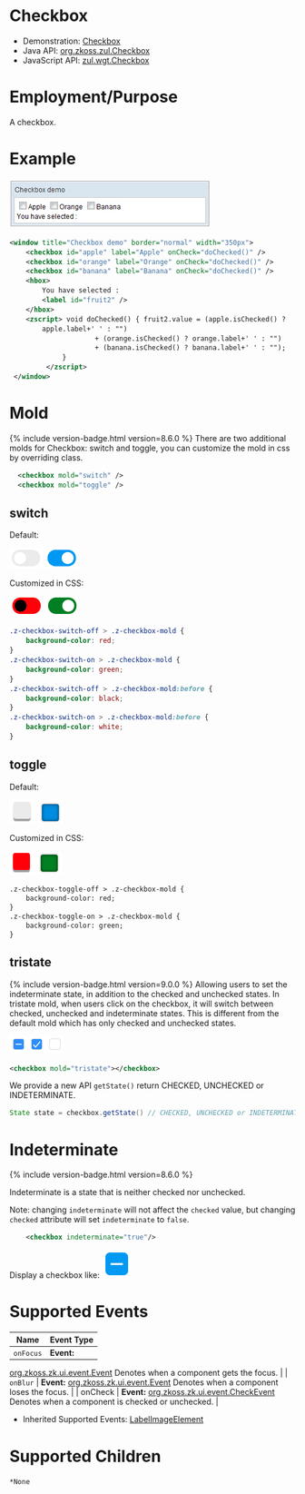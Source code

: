 

# Checkbox

- Demonstration: [Checkbox](http://www.zkoss.org/zkdemo/input/checkbox)
- Java API: [org.zkoss.zul.Checkbox](https://www.zkoss.org/javadoc/latest/zk/org/zkoss/zul/Checkbox.html)
- JavaScript API: [zul.wgt.Checkbox](https://www.zkoss.org/javadoc/latest/jsdoc/classes/zul.wgt.Checkbox.html)


# Employment/Purpose

A checkbox.

# Example

![](/zk_component_ref/images/ZKComRef_Checkbox_Example.png)

```xml
<window title="Checkbox demo" border="normal" width="350px">
    <checkbox id="apple" label="Apple" onCheck="doChecked()" />
    <checkbox id="orange" label="Orange" onCheck="doChecked()" />
    <checkbox id="banana" label="Banana" onCheck="doChecked()" />
    <hbox>
        You have selected :
        <label id="fruit2" />
    </hbox>
    <zscript> void doChecked() { fruit2.value = (apple.isChecked() ?
        apple.label+' ' : "") 
                     + (orange.isChecked() ? orange.label+' ' : "") 
                     + (banana.isChecked() ? banana.label+' ' : "");
             }
         </zscript>
 </window>
```

# Mold

{% include version-badge.html version=8.6.0 %} There are two additional molds for
Checkbox: switch and toggle, you can customize the mold in css by
overriding class.

```xml
  <checkbox mold="switch" />
  <checkbox mold="toggle" />
```

## switch

Default:

![](/zk_component_ref/images/Switch-off.png) 
![](/zk_component_ref/images/Switch-on.png)

Customized in CSS:

![](/zk_component_ref/images/Switch-off-customized.png)
![](/zk_component_ref/images/Switch-on-customized.png)

```css
.z-checkbox-switch-off > .z-checkbox-mold {
    background-color: red;
}
.z-checkbox-switch-on > .z-checkbox-mold {
    background-color: green;
}
.z-checkbox-switch-off > .z-checkbox-mold:before {
    background-color: black;
}
.z-checkbox-switch-on > .z-checkbox-mold:before {
    background-color: white;
}
```

## toggle

Default:

![](/zk_component_ref/images/Toggle-off.png) ![](/zk_component_ref/images/Toggle-on.png)

Customized in CSS:

![](/zk_component_ref/images/Toggle-off-customized.png)
![](/zk_component_ref/images/Toggle-on-customized.png)

    .z-checkbox-toggle-off > .z-checkbox-mold {
        background-color: red;
    }
    .z-checkbox-toggle-on > .z-checkbox-mold {
        background-color: green;
    }

## tristate

{% include version-badge.html version=9.0.0 %} Allowing users to set the
indeterminate state, in addition to the checked and unchecked states. In
tristate mold, when users click on the checkbox, it will switch between
checked, unchecked and indeterminate states. This is different from the
default mold which has only checked and unchecked states.

![](/zk_component_ref/images/Tristate.png)

```xml
<checkbox mold="tristate"></checkbox>
```

We provide a new API `getState()` return CHECKED, UNCHECKED or
INDETERMINATE.

```java
State state = checkbox.getState() // CHECKED, UNCHECKED or INDETERMINATE
```

# Indeterminate

{% include version-badge.html version=8.6.0 %}

Indeterminate is a state that is neither checked nor unchecked.

Note: changing `indeterminate` will not affect the `checked` value, but
changing `checked` attribute will set `indeterminate` to `false`.

```xml
    <checkbox indeterminate="true"/>
```

Display a checkbox like: ![](/zk_component_ref/images/Indeterminate.png)

# Supported Events

| Name | Event Type |
|---|---|
| `onFocus` | <strong>Event:</strong>
[org.zkoss.zk.ui.event.Event](https://www.zkoss.org/javadoc/latest/zk/org/zkoss/zk/ui/event/Event.html) Denotes when a component
gets the focus. |
| `onBlur` | <strong>Event:</strong>
[org.zkoss.zk.ui.event.Event](https://www.zkoss.org/javadoc/latest/zk/org/zkoss/zk/ui/event/Event.html) Denotes when a component
loses the focus. |
| onCheck | <strong>Event:</strong>
[org.zkoss.zk.ui.event.CheckEvent](https://www.zkoss.org/javadoc/latest/zk/org/zkoss/zk/ui/event/CheckEvent.html) Denotes when a
component is checked or unchecked. |

- Inherited Supported Events: [ LabelImageElement]({{site.baseurl}}/zk_component_ref/labelimageelement#Supported_Events)

# Supported Children

`*None`



